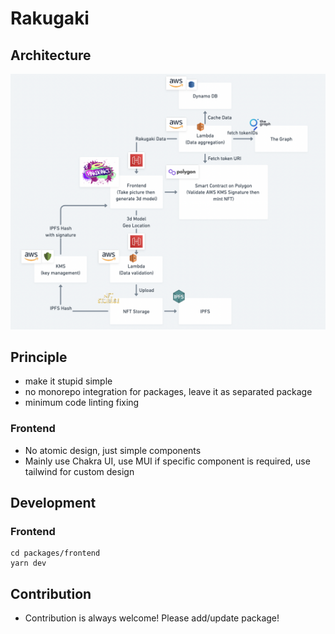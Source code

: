 # Rakugaki

## Architecture

![architecture](./docs/architecture.png)

## Principle

- make it stupid simple
- no monorepo integration for packages, leave it as separated package
- minimum code linting fixing

### Frontend

- No atomic design, just simple components
- Mainly use Chakra UI, use MUI if specific component is required, use tailwind for custom design

## Development

### Frontend

```
cd packages/frontend
yarn dev
```

## Contribution

- Contribution is always welcome! Please add/update package!
